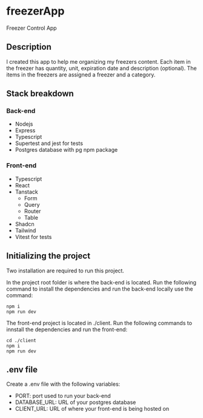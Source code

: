 # freezerApp
Freezer Control App

## Description
I created this app to help me organizing my freezers content. Each item in the freezer has quantity, unit, expiration date and description (optional). The items in the freezers are assigned a freezer and a category.

## Stack breakdown
### Back-end
* Nodejs
* Express
* Typescript
* Supertest and jest for tests
* Postgres database with pg npm package

### Front-end
* Typescript 
* React
* Tanstack
    * Form
    * Query
    * Router
    * Table
* Shadcn
* Tailwind
* Vitest for tests

## Initializing the project
Two installation are required to run this project.

In the project root folder is where the back-end is located. Run the following command to install the dependencies and run the back-end locally use the command:
```
npm i
npm run dev
```

The front-end project is located in ./client. Run the following commands to innstall the dependencies and run the front-end:
```
cd ./client
npm i
npm run dev
```

## .env file
Create a .env file with the following variables:
* PORT: port used to run your back-end
* DATABASE_URL: URL of your postgres database
* CLIENT_URL: URL of where your front-end is being hosted on